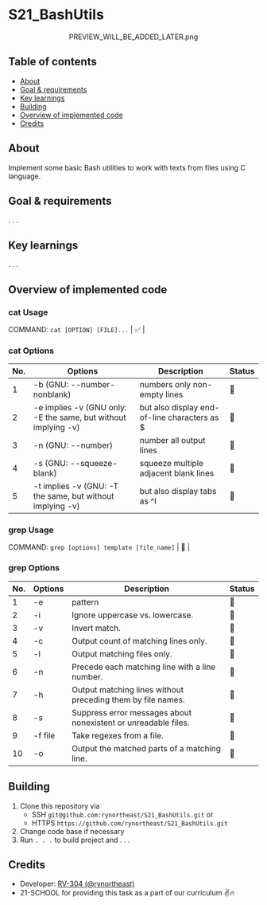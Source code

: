
# S21_BashUtils

<div align="center">PREVIEW_WILL_BE_ADDED_LATER.png</div>

## Table of contents
* [About](#about)
* [Goal & requirements](#goal--requirements)
* [Key learnings](#key-learnings)
* [Building](#building)
* [Overview of implemented code](#overview-of-implemented-code)
* [Credits](#credits)

## About 

Implement some basic Bash utilities to work with texts from files using C language.

## Goal & requirements 

. . .

## Key learnings

. . .

## Overview of implemented code

### cat Usage

COMMAND: `cat [OPTION] [FILE]...` | ✅ |

### cat Options

| No. | Options | Description | Status |
| ------ | ------ | ------ | ------ |
| 1 | -b (GNU: --number-nonblank) | numbers only non-empty lines | 🔲 |
| 2 | -e implies -v (GNU only: -E the same, but without implying -v) | but also display end-of-line characters as $  | 🔲 |
| 3 | -n (GNU: --number) | number all output lines | 🔲 |
| 4 | -s (GNU: --squeeze-blank) | squeeze multiple adjacent blank lines | 🔲 |
| 5 | -t implies -v (GNU: -T the same, but without implying -v) | but also display tabs as ^I  | 🔲 |

### grep Usage

COMMAND: `grep [options] template [file_name]` | 🔲 |

### grep Options

| No. | Options | Description | Status |
| ------ | ------ | ------ | ------ |
| 1 | -e | pattern | 🔲 |
| 2 | -i | Ignore uppercase vs. lowercase.  | 🔲 |
| 3 | -v | Invert match. | 🔲 |
| 4 | -c | Output count of matching lines only. | 🔲 |
| 5 | -l | Output matching files only.  | 🔲 |
| 6 | -n | Precede each matching line with a line number. | 🔲 |
| 7 | -h | Output matching lines without preceding them by file names. | 🔲 |
| 8 | -s | Suppress error messages about nonexistent or unreadable files. | 🔲 |
| 9 | -f file | Take regexes from a file. | 🔲 |
| 10 | -o | Output the matched parts of a matching line. | 🔲 |

## Building

1. Clone this repository via
    - SSH `git@github.com:rynortheast/S21_BashUtils.git` or
    - HTTPS `https://github.com/rynortheast/S21_BashUtils.git`
2. Change code base if necessary
3. Run `. . .` to build project and . . .

## Credits

- Developer: [RV-304 (@rynortheast)](https://github.com/rynortheast)
- 21-SCHOOL for providing this task as a part of our curriculum ✌️🔥
